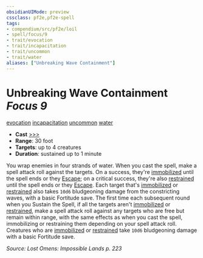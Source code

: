 ```yaml
---
obsidianUIMode: preview
cssclass: pf2e,pf2e-spell
tags:
- compendium/src/pf2e/loil
- spell/focus/9
- trait/evocation
- trait/incapacitation
- trait/uncommon
- trait/water
aliases: ["Unbreaking Wave Containment"]
---
```

# Unbreaking Wave Containment *Focus 9*   
[evocation](rules/traits/evocation.md "Evocation School Trait")  [incapacitation](rules/traits/incapacitation.md "Incapacitation Effect Trait")  [uncommon](rules/traits/uncommon.md "Uncommon Rarity Trait")  [water](rules/traits/water.md "Water Energy & Element Trait")  

- **Cast** [>>>](rules/core-rulebook/chapter-9-playing-the-game.md#Actions "Three-Action") 
- **Range**: 30 foot
- **Targets**: up to 4 creatures
- **Duration**: sustained up to 1 minute

You wrap enemies in four strands of water. When you cast the spell, make a spell attack roll against the targets. On a success, they're [immobilized](rules/conditions.md#Immobilized) until the spell ends or they [Escape](rules/actions/escape.md); on a critical success, they're also [restrained](rules/conditions.md#Restrained) until the spell ends or they [Escape](rules/actions/escape.md). Each target that's [immobilized](rules/conditions.md#Immobilized) or [restrained](rules/conditions.md#Restrained) also takes `10d6` bludgeoning damage from the constricting waves, with a basic Fortitude save. The first time each subsequent round when you Sustain the Spell, if all the targets aren't [immobilized](rules/conditions.md#Immobilized) or [restrained](rules/conditions.md#Restrained), make a spell attack roll against any targets who are free but remain within range, with the same effects as when you cast the spell, immobilizing or restraining them depending on your spell attack roll. Creatures who are [immobilized](rules/conditions.md#Immobilized) or [restrained](rules/conditions.md#Restrained) take `10d6` bludgeoning damage with a basic Fortitude save.

*Source: Lost Omens: Impossible Lands p. 223*